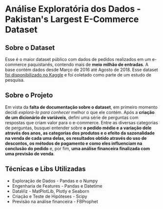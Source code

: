 # Análise Exploratória dos Dados - Pakistan's Largest E-Commerce Dataset

## Sobre o Dataset
Esse é o maior dataset público com dados de pedidos realizados em um e-commerce paquistanês, contendo mais de **meio milhão de entradas**. A base contém dados desde Março de 2016 até Agosto de 2018. Esse dataset [foi disponibilizado no Kaggle](https://www.kaggle.com/zusmani/pakistans-largest-ecommerce-dataset) e foi coletado como parte de um estudo de pesquisa. 

## Sobre o Projeto
Em vista da **falta de documentação sobre o dataset**, em primeiro momento decidi *explora-lo para conhecer* melhor o que ele contém. Após a **criação de um dicionário de variáveis**, defini uma série de perguntas com respostas que criam valor para o e-commerce. Entre as diversas categorias de perguntas, busquei entender sobre **o pedido médio e a variação dele através dos anos, as categorias dos produtos e o efeito da sazonalidade na venda de cada uma delas, os resultados obtido através do uso de descontos, os métodos de pagamento e como eles influenciam na conclusão do pedido** e, por fim, **uma análise financeira finalizada com uma previsão de venda**.

## Técnicas e Libs Utilizadas
* Exploração de Dados - Pandas e o Numpy
* Engenharia de Features - Pandas e Datetime
* DataViz - MatPlotLib, Plotly e Seaborn
* Criação e Teste de Hipóteses - Scipy
* Previsão na análise financeira - FBProphet

